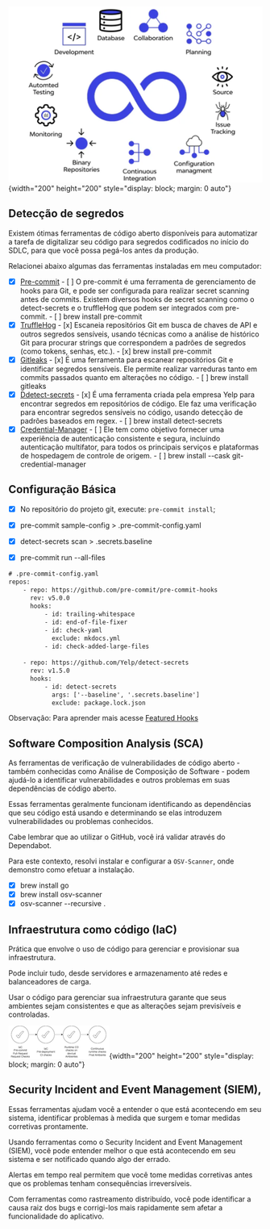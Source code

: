 ![](img/git-devops-002.png){width="200" height="200" style="display: block; margin: 0 auto"}
## Detecção de segredos
Existem ótimas ferramentas de código aberto disponíveis para automatizar a tarefa de digitalizar seu código para segredos codificados no início do SDLC, para que você possa pegá-los antes da produção.

Relacionei abaixo algumas das ferramentas instaladas em meu computador:

- [x] [Pre-commit](https://pre-commit.com/)
      - [ ] O pre-commit é uma ferramenta de gerenciamento de hooks para Git, e pode ser configurada para realizar secret scanning antes de commits. Existem diversos hooks de secret scanning como o detect-secrets e o truffleHog que podem ser integrados com pre-commit.
      - [ ] brew install pre-commit
- [x] [TruffleHog](https://github.com/trufflesecurity/trufflehog)
       - [x] Escaneia repositórios Git em busca de chaves de API e outros segredos sensíveis, usando técnicas como a análise de histórico Git para procurar strings que correspondem a padrões de segredos (como tokens, senhas, etc.).
       - [x] brew install pre-commit
- [x] [Gitleaks](https://github.com/gitleaks/gitleaks)
      - [x] É uma ferramenta para escanear repositórios Git e identificar segredos sensíveis. Ele permite realizar varreduras tanto em commits passados quanto em alterações no código.
      - [ ] brew install gitleaks
- [x] [Ddetect-secrets](https://github.com/Yelp/detect-secrets)
      - [x] É uma ferramenta criada pela empresa Yelp para encontrar segredos em repositórios de código. Ele faz uma verificação para encontrar segredos sensíveis no código, usando detecção de padrões baseados em regex.
      - [ ] brew install detect-secrets
- [x] [Credential-Manager](https://github.com/git-ecosystem/git-credential-manager)
      - [ ] Ele tem como objetivo fornecer uma experiência de autenticação consistente e segura, incluindo autenticação multifator, para todos os principais serviços e plataformas de hospedagem de controle de origem.
      - [ ] brew install --cask git-credential-manager
## Configuração Básica
- [x] No repositório do projeto git, execute:  `pre-commit install`;
- [x] pre-commit sample-config > .pre-commit-config.yaml
- [x] detect-secrets scan > .secrets.baseline
- [x] pre-commit run --all-files


```
# .pre-commit-config.yaml
repos:
    - repo: https://github.com/pre-commit/pre-commit-hooks
      rev: v5.0.0
      hooks:
          - id: trailing-whitespace
          - id: end-of-file-fixer
          - id: check-yaml
            exclude: mkdocs.yml
          - id: check-added-large-files

    - repo: https://github.com/Yelp/detect-secrets
      rev: v1.5.0
      hooks:
          - id: detect-secrets
            args: ['--baseline', '.secrets.baseline']
            exclude: package.lock.json

```
Observação: Para aprender mais acesse [Featured Hooks](https://pre-commit.com/hooks.html)


## Software Composition Analysis  (SCA)
As ferramentas de verificação de vulnerabilidades de código aberto - também conhecidas como Análise de Composição de Software - podem ajudá-lo a identificar vulnerabilidades e outros problemas em suas dependências de código aberto.

Essas ferramentas geralmente funcionam identificando as dependências que seu código está usando e determinando se elas introduzem vulnerabilidades ou problemas conhecidos.

Cabe lembrar que ao utilizar o GitHub, você irá validar através do Dependabot.

Para este contexto, resolvi instalar e configurar a `OSV-Scanner`, onde demonstro como efetuar a instalação.

- [x] brew install go
- [x] brew install osv-scanner
- [x] osv-scanner --recursive .

## Infraestrutura como código (IaC)
Prática que envolve o uso de código para gerenciar e provisionar sua infraestrutura.

Pode incluir tudo, desde servidores e armazenamento até redes e balanceadores de carga.

Usar o código para gerenciar sua infraestrutura garante que seus ambientes sejam consistentes e que as alterações sejam previsíveis e controladas.

![](img/git-devops-001.png){width="200" height="200" style="display: block; margin: 0 auto"}

## Security Incident and Event Management (SIEM),
 Essas ferramentas ajudam você a entender o que está acontecendo em seu sistema, identificar problemas à medida que surgem e tomar medidas corretivas prontamente.

 Usando ferramentas como o Security Incident and Event Management (SIEM), você pode entender melhor o que está acontecendo em seu sistema e ser notificado quando algo der errado.

 Alertas em tempo real permitem que você tome medidas corretivas antes que os problemas tenham consequências irreversíveis.

 Com ferramentas como rastreamento distribuído, você pode identificar a causa raiz dos bugs e corrigi-los mais rapidamente sem afetar a funcionalidade do aplicativo.
